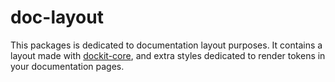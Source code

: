 # doc-layout

This packages is dedicated to documentation layout purposes. It contains a layout made
with [dockit-core](https://studio.backlight.dev/edit/4BeMe20hqOWTkdUL2NuJ/), and extra
styles dedicated to render tokens in your documentation pages.
